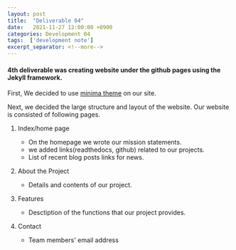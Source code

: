 ```yaml
---
layout: post
title:  "Deliverable 04"
date:   2021-11-27 12:00:00 +0900
categories: Development 04
tags:  ['development note']
excerpt_separator: <!--more-->
---
```


#### 4th deliverable was creating **website** under the github pages using the **Jekyll** framework.

First, We decided to use [minima theme][minima] on our site. 

<!--more-->

Next, we decided the large structure and layout of the website. 
Our website is consisted of following pages. 

   1. Index/home page
      - On the homepage we wrote our mission statements. 
      - we added links(readthedocs, github) related to our projects.
      - List of recent blog posts links for news. 
  
   2. About the Project
       - Details and contents of our project. 

   3. Features
        - Desctiption of the functions that our project provides. 
  
   4. Contact
       - Team members' email address

   


[minima]: https://github.com/jekyll/minima
